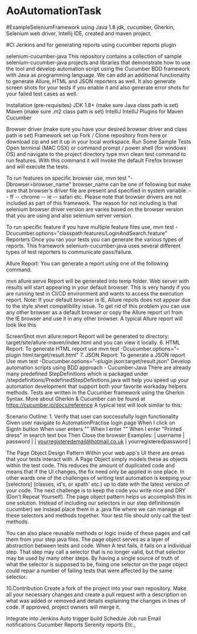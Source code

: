# AoAutomationTask

#ExampleSeleniumFramework using Java 1.8 jdk, cucumber, Gherkin, Selenium web driver, Intellij IDE, created and maven project.

#CI Jenkins and for generating reports using cucumber reports plugin

selenium-cucumber-java This repository contains a collection of sample selenium-cucumber-java projects and libraries that demonstrate how to use the tool and develop automation script using the Cucumber BDD framework with Java as programming language. We can add an additional functionality to generate Allure, HTML and JSON reporters as well. It also generate screen shots for your tests if you enable it and also generate error shots for your failed test cases as well.

Installation (pre-requisites) JDK 1.8+ (make sure Java class path is set) Maven (make sure .m2 class path is set) IntelliJ IntelliJ Plugins for Maven Cucumber

Browser driver (make sure you have your desired browser driver and class path is set) Framework set up Fork / Clone repository from here or download zip and set it up in your local workspace. Run Some Sample Tests Open terminal (MAC OSX) or command prompt / power shell (for windows OS) and navigate to the project directory type mvn clean test command to run features. With this command it will invoke the default Firefox browser and will execute the tests.

To run features on specific browser use, mvn test "-Dbrowser=browser_name" browser_name can be one of following but make sure that browser’s driver file are present and specified in system variable. -- ff -- chrome -- ie -- safari etc. Please note that browser drivers are not included as part of this framework. The reason for not including is that selenium browser driver version are varies based on the browser version that you are using and also selenium server version.

To run specific feature if you have multiple feature files use, mvn test -Dcucumber.options="classpath:features/LoginAndSearch.feature" Reporters Once you ran your tests you can generate the various types of reports. This framework selenium-cucumber-java uses several different types of test reporters to communicate pass/failure.

Allure Report: You can generate a report using one of the following command.

mvn allure:serve Report will be generated into temp folder. Web server with results will start appearing in your default browser. This is very handy if you are running test in CI/CD environment and wants to access the execution report. Note: If your default browser is IE, Allure repots does not appear due to the style sheet compatibility issue. To get rid of this problem you can use any other browser as a default browser or copy the Allure report url from the IE browser and use it in any other browser. A typical Allure report will look like this

ScreenShot mvn allure:report Report will be generated tо directory: target/site/allure-maven/index.html and you can view it locally. 6. HTML Report: To generate HTML report use mvn test -Dcucumber.options="–plugin html:target/result.html" 7. JSON Report: To generate a JSON report Use mvn test -Dcucumber.options="–plugin json:target/result.json" Develop automation scripts using BDD approach - Cucumber-Java There are already many predefined StepDefinitions which is packaged under /stepdefinitions/PredefinedStepDefinitions.java will help you speed up your automation development that support both your favorite workaday helpers methods. Tests are written in the Cucumber framework using the Gherkin Syntax. More about Gherkin & Cucumber can be found at https://cucumber.io/docs/reference A typical test will look similar to this:

Scenario Outline: 1. Verify that user can successfully login functionality Given user navigate to AutomationPractise login page When I click on SignIn button When user enters "" When I enter "" When I enter "Printed dress" in search text box Then Close the browser Examples: | username | password | | yourregisteredemail@hotmail.co.uk | yourregisteredpassword |

The Page Object Design Pattern Within your web app's UI there are areas that your tests interact with. A Page Object simply models these as objects within the test code. This reduces the amount of duplicated code and means that if the UI changes, the fix need only be applied in one place. In other wards one of the challenges of writing test automation is keeping your [selectors] (classes, id's, or xpath' etc.) up to date with the latest version of your code. The next challenge is to keep the code you write nice and DRY (Don't Repeat Yourself). The page object pattern helps us accomplish this in one solution. Instead of including our selectors in our step definitions(in cucumber) we instead place them in a .java file where we can manage all these selectors and methods together. Your test file should only call the test methods.

You can also place reusable methods or logic inside of these pages and call them from your step java files. The page object serves as a layer of abstraction between tests and code. When A test fails, it fails on a individual step. That step may call a selector that is no longer valid, but that selector may be used by many other steps. By having a single source of truth of what the selector is supposed to be, fixing one selector on the page object could repair a number of failing tests that were affected by the same selector.

10.Contribution Create a fork of the project into your own repository. Make all your necessary changes and create a pull request with a description on what was added or removed and details explaining the changes in lines of code. If approved, project owners will merge it.

Integrate into Jenkins Auto trigger build Schedule Job run Email notifications Cucumber Reports Serenity reports Etc.,
